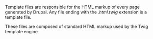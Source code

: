 Template files are responsible for the HTML markup of every page generated by Drupal. Any file ending with the _.html.twig_ extension is a template file.

These files are composed of standard HTML markup used by the Twig template engine

